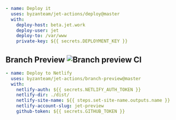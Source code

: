 ```yaml
- name: Deploy it
  uses: byzanteam/jet-actions/deploy@master
  with:
    deploy-host: beta.jet.work
    deploy-user: jet
    deploy-to: /var/www
    private-key: ${{ secrets.DEPLOYMENT_KEY }}
```

## Branch Preview ![Branch preview CI](https://github.com/Byzanteam/jet-actions/workflows/Branch%20preview%20CI/badge.svg)
```yaml
- name: Deploy to Netlify
  uses: byzanteam/jet-actions/branch-preview@master
  with:
    netlify-auth: ${{ secrets.NETLIFY_AUTH_TOKEN }}
    netlify-dir: ./dist/
    netlify-site-name: ${{ steps.set-site-name.outputs.name }}
    netlify-account-slug: jet-preview
    github-token: ${{ secrets.GITHUB_TOKEN }}
```
